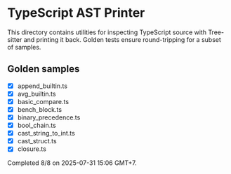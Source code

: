 # TypeScript AST Printer

This directory contains utilities for inspecting TypeScript source with Tree-sitter
and printing it back. Golden tests ensure round-tripping for a subset of samples.

## Golden samples

- [x] append_builtin.ts
- [x] avg_builtin.ts
- [x] basic_compare.ts
- [x] bench_block.ts
- [x] binary_precedence.ts
- [x] bool_chain.ts
- [x] cast_string_to_int.ts
- [x] cast_struct.ts
- [x] closure.ts

Completed 8/8 on 2025-07-31 15:06 GMT+7.

